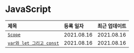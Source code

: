 # JavaScript

|제목|등록 일자|최근 업데이트|
|:---|:---|:---|
| [`Scope`](https://github.com/jekwan/dev-archive/blob/master/javascript/scope.md) | 2021.08.16 | 2021.08.16 |
| [`var와 let 그리고 const`](https://github.com/jekwan/dev-archive/blob/master/javascript/var-let-const.md) | 2021.08.16 | 2021.08.16 |

